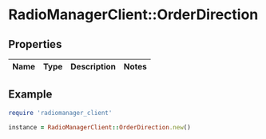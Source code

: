 # RadioManagerClient::OrderDirection

## Properties

| Name | Type | Description | Notes |
| ---- | ---- | ----------- | ----- |

## Example

```ruby
require 'radiomanager_client'

instance = RadioManagerClient::OrderDirection.new()
```

